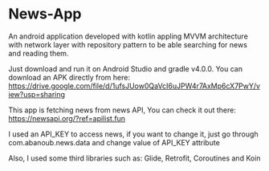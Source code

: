 # News-App
An android application developed with kotlin appling MVVM architecture with network layer with repository pattern to be able searching for news and reading them.

Just download and run it on Android Studio and gradle v4.0.0.
You can download an APK directly from here: https://drive.google.com/file/d/1ufsJUow0QaVcI6uJPW4r7AxMp6cX7PwY/view?usp=sharing

This app is fetching news from news API, You can check it out there: https://newsapi.org/?ref=apilist.fun

I used an API_KEY to access news, if you want to change it, just go through com.abanoub.news.data and change value of API_KEY attribute

Also, I used some third libraries such as: Glide, Retrofit, Coroutines and Koin
